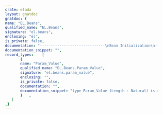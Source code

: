 ```yaml
---
crate: elada
layout: gnatdoc
gnatdoc: {
name: "EL.Beans",
qualified_name: "EL.Beans",
signature: "el.beans",
enclosing: "el",
is_private: false,
documentation: "------------------------------\nBean Initialization\n------------------------------\nThe <b>Param_Value</b> describes a bean property that must be initialized by evaluating the\nassociated EL expression.  A list of <b>Param_Value</b> can be used to initialize several\nbean properties of an object.  The bean object must implement the <b>Bean</b> interface\nwith the <b>Set_Value</b> operation.",
documentation_snippet: "",
record_types:    [
       {
       name: "Param_Value",
       qualified_name: "EL.Beans.Param_Value",
       signature: "el.beans.param_value",
       enclosing: "",
       is_private: false,
       documentation: "",
       documentation_snippet: "type Param_Value (Length : Natural) is record\n   Name  : String (1 .. Length);\n   Value : EL.Expressions.Expression;\nend record;",
       }   ,
   ]
,}
---
```

